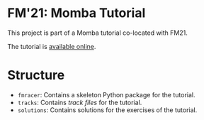 # FM'21: Momba Tutorial

This project is part of a Momba tutorial co-located with FM21.

The tutorial is [available online](https://fm21.momba.dev).


# Structure

- `fmracer`: Contains a skeleton Python package for the tutorial.
- `tracks`: Contains *track files* for the tutorial.
- `solutions`: Contains solutions for the exercises of the tutorial.
